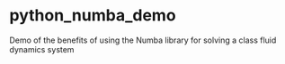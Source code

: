# python_numba_demo
Demo of the benefits of using the Numba library for solving a class fluid dynamics system
